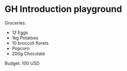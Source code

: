 # GH Introduction playground

Groceries:
- 12 Eggs
- 1kg Potatoes
- 10 broccoli florets
- Popcorn
- 200g Chocolate

Budget: 100 USD
